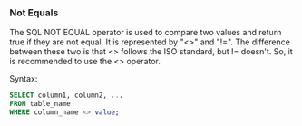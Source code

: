 ### Not Equals

The SQL NOT EQUAL operator is used to compare two values and return true if they are not equal. It is represented by "<>" and "!=". The difference between these two is that <> follows the ISO standard, but != doesn't. So, it is recommended to use the <> operator.

Syntax:
```sql
SELECT column1, column2, ...
FROM table_name
WHERE column_name <> value;
```
